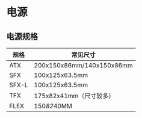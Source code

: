 # 电源

## 电源规格

| 规格  | 常见尺寸                  |
| ----- | ------------------------- |
| ATX   | 200x150x86mm/140x150x86mm |
| SFX   | 100x125x63.5mm            |
| SFX-L | 100x125x63.5mm            |
| TFX   | 175x82x41mm（尺寸较多）   |
| FLEX  | 150*82*40MM               |
